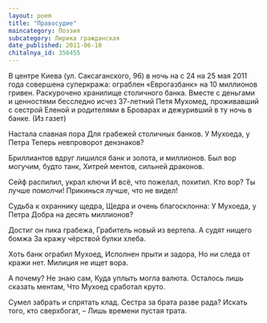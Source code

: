```yaml
---
layout: poem
title: "Правосудие"
maincategory: Поэзия
subcategory: Лирика гражданская
date_published: 2011-06-10
chitalnya_id: 356455
---
```




В центре Киева (ул. Саксаганского, 96)  в ночь на  с 24 на 25 мая 2011 года совершена суперкража: ограблен «Еврогазбанк» на 10 миллионов гривен. Раскурочено хранилище столичного банка. Вместе с деньгами и ценностями бесследно исчез 37-летний Петя Мухомед, проживавший с сестрой Еленой и родителями в Броварах и дежуривший в ту ночь в банке. (Из газет)

Настала славная пора
Для грабежей столичных банков.
У Мухоеда, у Петра
Теперь невпроворот дензнаков?

Бриллиантов вдруг лишился банк
и золота, и миллионов.
Был вор могучим, будто танк,
Хитрей ментов, сильней драконов.

Сейф распилил, украл ключи
И всё, что пожелал, похитил.
Кто вор? Ты лучше помолчи!
Прикинься лучше, что не видел!

Судьба к охраннику щедра,
Щедра и очень благосклонна:
У Мухоеда, у Петра
Добра на десять миллионов?

Достиг он пика грабежа,
Грабитель новый из вертепа.
А судят нищего бомжа
За кражу чёрствой булки хлеба.

Хоть банк ограбил Мухоед,
Исполнен прыти и задора,
Но ни следа от кражи нет.
Милиция не ищет вора.

А почему? Не знаю сам,
Куда уплыть могла  валюта.
Осталось лишь сказать ментам,
Что Мухоед сработал круто.

Сумел забрать и спрятать клад.
Сестра за брата разве рада?
Искать того, кто сверхбогат, – 
Лишь времени пустая трата.







